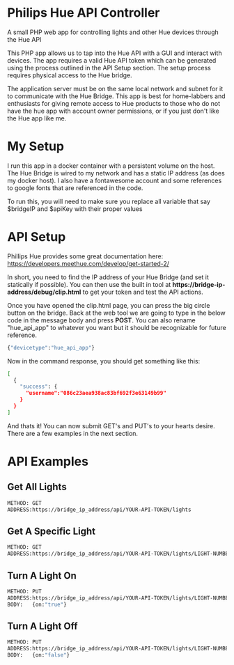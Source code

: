 # Philips Hue API Controller
A small PHP web app for controlling lights and other Hue devices through the Hue API

This PHP app allows us to tap into the Hue API with a GUI and interact with devices. The app requires a valid Hue API token which can be generated using the process outlined in the API Setup section. The setup process requires physical access to the Hue bridge.

The application server must be on the same local network and subnet for it to communicate with the Hue Bridge. This app is best for home-labbers and enthusiasts for giving remote access to Hue products to those who do not have the hue app with account owner permissions, or if you just don't like the Hue app like me.

# My Setup
I run this app in a docker container with a persistent volume on the host. The Hue Bridge is wired to my network and has a static IP address (as does my docker host). I also have a fontawesome account and some references to google fonts that are referenced in the code.

To run this, you will need to make sure you replace all variable that say $bridgeIP and $apiKey with their proper values

# API Setup
Phillips Hue provides some great documentation here: https://developers.meethue.com/develop/get-started-2/

In short, you need to find the IP address of your Hue Bridge (and set it statically if possible). You can then use the built in tool at **https://bridge-ip-address/debug/clip.html** to get your token and test the API actions.
  
Once you have opened the clip.html page, you can press the big circle button on the bridge. Back at the web tool we are going to type in the below code in the message body and press **POST**. You can also rename "hue_api_app" to whatever you want but it should be recognizable for future reference.
  
```sh
{"devicetype":"hue_api_app"}
```

Now in the command response, you should get something like this:

```sh
[
  {
    "success": {
      "username":"086c23aea938ac83bf692f3e63149b99"
    }
  }
]
```

And thats it! You can now submit GET's and PUT's to your hearts desire. There are a few examples in the next section.

# API Examples

## Get All Lights
```sh
METHOD: GET
ADDRESS:https://bridge_ip_address/api/YOUR-API-TOKEN/lights
```
## Get A Specific Light
```sh
METHOD: GET
ADDRESS:https://bridge_ip_address/api/YOUR-API-TOKEN/lights/LIGHT-NUMBER
```
## Turn A Light On
```sh
METHOD: PUT
ADDRESS:https://bridge_ip_address/api/YOUR-API-TOKEN/lights/LIGHT-NUMBER/state
BODY:   {on:"true"}
```
## Turn A Light Off
```sh
METHOD: PUT
ADDRESS:https://bridge_ip_address/api/YOUR-API-TOKEN/lights/LIGHT-NUMBER/state
BODY:   {on:"false"}
```
